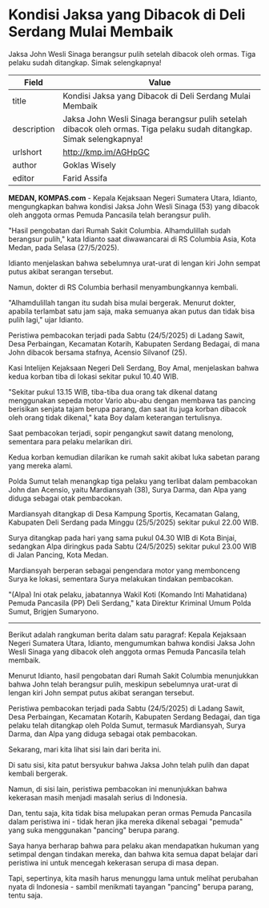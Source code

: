 # Kondisi Jaksa yang Dibacok di Deli Serdang Mulai Membaik

Jaksa John Wesli Sinaga berangsur pulih setelah dibacok oleh ormas. Tiga pelaku sudah ditangkap. Simak selengkapnya!

| Field       | Value                                                       |
|-------------|-------------------------------------------------------------|
| title       | Kondisi Jaksa yang Dibacok di Deli Serdang Mulai Membaik |
| description | Jaksa John Wesli Sinaga berangsur pulih setelah dibacok oleh ormas. Tiga pelaku sudah ditangkap. Simak selengkapnya! |
| urlshort    | http://kmp.im/AGHpGC |
| author      | Goklas Wisely  |
| editor      | Farid Assifa |

**MEDAN, KOMPAS.com** - Kepala Kejaksaan Negeri Sumatera Utara, Idianto, mengungkapkan bahwa kondisi Jaksa John Wesli Sinaga (53) yang dibacok oleh anggota ormas Pemuda Pancasila telah berangsur pulih.

\"Hasil pengobatan dari Rumah Sakit Columbia. Alhamdulillah sudah berangsur pulih,\" kata Idianto saat diwawancarai di RS Columbia Asia, Kota Medan, pada Selasa (27/5/2025).

Idianto menjelaskan bahwa sebelumnya urat-urat di lengan kiri John sempat putus akibat serangan tersebut.

Namun, dokter di RS Columbia berhasil menyambungkannya kembali.

\"Alhamdulillah tangan itu sudah bisa mulai bergerak. Menurut dokter, apabila terlambat satu jam saja, maka semuanya akan putus dan tidak bisa pulih lagi,\" ujar Idianto.

Peristiwa pembacokan terjadi pada Sabtu (24/5/2025) di Ladang Sawit, Desa Perbaingan, Kecamatan Kotarih, Kabupaten Serdang Bedagai, di mana John dibacok bersama stafnya, Acensio Silvanof (25).

Kasi Intelijen Kejaksaan Negeri Deli Serdang, Boy Amal, menjelaskan bahwa kedua korban tiba di lokasi sekitar pukul 10.40 WIB.

\"Sekitar pukul 13.15 WIB, tiba-tiba dua orang tak dikenal datang menggunakan sepeda motor Vario abu-abu dengan membawa tas pancing berisikan senjata tajam berupa parang, dan saat itu juga korban dibacok oleh orang tidak dikenal,\" kata Boy dalam keterangan tertulisnya.

Saat pembacokan terjadi, sopir pengangkut sawit datang menolong, sementara para pelaku melarikan diri.

Kedua korban kemudian dilarikan ke rumah sakit akibat luka sabetan parang yang mereka alami.

Polda Sumut telah menangkap tiga pelaku yang terlibat dalam pembacokan John dan Acensio, yaitu Mardiansyah (38), Surya Darma, dan Alpa yang diduga sebagai otak pembacokan.

Mardiansyah ditangkap di Desa Kampung Sportis, Kecamatan Galang, Kabupaten Deli Serdang pada Minggu (25/5/2025) sekitar pukul 22.00 WIB.

Surya ditangkap pada hari yang sama pukul 04.30 WIB di Kota Binjai, sedangkan Alpa diringkus pada Sabtu (24/5/2025) sekitar pukul 23.00 WIB di Jalan Pancing, Kota Medan.

Mardiansyah berperan sebagai pengendara motor yang membonceng Surya ke lokasi, sementara Surya melakukan tindakan pembacokan.

\"(Alpa) Ini otak pelaku, jabatannya Wakil Koti (Komando Inti Mahatidana) Pemuda Pancasila (PP) Deli Serdang,\" kata Direktur Kriminal Umum Polda Sumut, Brigjen Sumaryono.

---
Berikut adalah rangkuman berita dalam satu paragraf: Kepala Kejaksaan Negeri Sumatera Utara, Idianto, mengumumkan bahwa kondisi Jaksa John Wesli Sinaga yang dibacok oleh anggota ormas Pemuda Pancasila telah membaik.

 Menurut Idianto, hasil pengobatan dari Rumah Sakit Columbia menunjukkan bahwa John telah berangsur pulih, meskipun sebelumnya urat-urat di lengan kiri John sempat putus akibat serangan tersebut.

 Peristiwa pembacokan terjadi pada Sabtu (24/5/2025) di Ladang Sawit, Desa Perbaingan, Kecamatan Kotarih, Kabupaten Serdang Bedagai, dan tiga pelaku telah ditangkap oleh Polda Sumut, termasuk Mardiansyah, Surya Darma, dan Alpa yang diduga sebagai otak pembacokan.



Sekarang, mari kita lihat sisi lain dari berita ini.

 Di satu sisi, kita patut bersyukur bahwa Jaksa John telah pulih dan dapat kembali bergerak.

 Namun, di sisi lain, peristiwa pembacokan ini menunjukkan bahwa kekerasan masih menjadi masalah serius di Indonesia.

 Dan, tentu saja, kita tidak bisa melupakan peran ormas Pemuda Pancasila dalam peristiwa ini - tidak heran jika mereka dikenal sebagai "pemuda" yang suka menggunakan "pancing" berupa parang.

 Saya hanya berharap bahwa para pelaku akan mendapatkan hukuman yang setimpal dengan tindakan mereka, dan bahwa kita semua dapat belajar dari peristiwa ini untuk mencegah kekerasan serupa di masa depan.

 Tapi, sepertinya, kita masih harus menunggu lama untuk melihat perubahan nyata di Indonesia - sambil menikmati tayangan "pancing" berupa parang, tentu saja.

